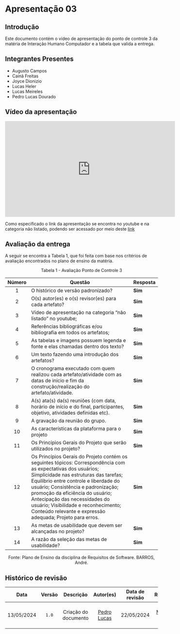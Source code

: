 # Apresentação 03

## Introdução
Este documento contém o vídeo de apresentação do ponto de controle 3 da matéria de Interação Humano Computador e a tabela que valida a entrega.

## Integrantes Presentes

- Augusto Campos
- Cainã Freitas
- Joyce Dionizio
- Lucas Heler
- Lucas Meireles
- Pedro Lucas Dourado

## Vídeo da apresentação
<iframe width="560" height="315" src="https://www.youtube.com/embed/N3JuI6Oogpg?si=EauUgPTkV7THoESp" title="YouTube video player" frameborder="0" allow="accelerometer; autoplay; clipboard-write; encrypted-media; gyroscope; picture-in-picture; web-share" referrerpolicy="strict-origin-when-cross-origin" allowfullscreen></iframe>

Como especificado o link da apresentação se encontra no youtube e na categoria não listado, podendo ser acessado por meio deste [link](https://www.youtube.com/watch?v=zwZ8xwmLKfg)

## Avaliação da entrega
A seguir se encontra a Tabela 1, que foi feita com base nos critérios de avaliação encontrados no plano de ensino da matéria.

<center> Tabela 1 - Avaliação Ponto de Controle 3</center>

| Número | Questão                                                                                                                                                                                                                                                                                                                                                                                                        | Resposta |
| :----: | -------------------------------------------------------------------------------------------------------------------------------------------------------------------------------------------------------------------------------------------------------------------------------------------------------------------------------------------------------------------------------------------------------------- | -------- |
|   1    | O histórico de versão padronizado?                                                                                                                                                                                                                                                                                                                                                                             | **Sim**  |
|   2    | O(s) autor(es) e o(s) revisor(es) para cada artefato?                                                                                                                                                                                                                                                                                                                                                          | **Sim**  |
|   3    | Vídeo de apresentação na categoria “não listado” no youtube;                                                                                                                                                                                                                                                                                                                                                   | **Sim**  |
|   4    | Referências bibliográficas e/ou bibliografia em todos os artefatos;                                                                                                                                                                                                                                                                                                                                            | **Sim**  |
|   5    | As tabelas e imagens possuem legenda e fonte e elas chamadas dentro dos texto?                                                                                                                                                                                                                                                                                                                                 | **Sim**  |
|   6    | Um texto fazendo uma introdução dos artefatos?                                                                                                                                                                                                                                                                                                                                                                 | **Sim**  |
|   7    | O cronograma executado com quem realizou cada artefato/atividade com as datas de início e fim da construção/realização do artefato/atividade.                                                                                                                                                                                                                                                                  | **Sim**  |
|   8    | A(s) ata(s) da(s) reuniões (com data, horário de início e do final, participantes, objetivo, atividades definidas etc).                                                                                                                                                                                                                                                                                        | **Sim**  |
|   9    | A gravação da reunião do grupo.                                                                                                                                                                                                                                                                                                                                                                                | **Sim**  |
|   10   | As características da plataforma para o projeto                                                                                                                                                                                                                                                                                                                                                                | **Sim**  |
|   11   | Os Princípios Gerais do Projeto que serão utilizados no projeto?                                                                                                                                                                                                                                                                                                                                               | **Sim**  |
|   12   | Os Princípios Gerais do Projeto contém os seguintes tópicos: Correspondência com as expectativas dos usuários; Simplicidade nas estruturas das tarefas; Equilíbrio entre controle e liberdade do usuário; Consistência e padronização; promoção da eficiência do usuário; Antecipação das necessidades do usuário; Visibilidade e reconhecimento; Conteúdo relevante e expressão adequada; Projeto para erros. | **Sim**  |
|   13   | As metas de usabilidade que devem ser alcançadas no projeto?                                                                                                                                                                                                                                                                                                                                                   | **Sim**  |
|   14   | A razão da seleção das metas de usabilidade?                                                                                                                                                                                                                                                                                                                                                                   | **Sim**  |

<center>Fonte: Plano de Ensino da disciplina de Requisitos de Software. BARROS, André.</center>

## Histórico de revisão

|    Data    | Versão |      Descrição       |                  Autor(es)                  | Data de revisão |                                        Revisor(es)                                         |
| :--------: | :----: | :------------------: | :-----------------------------------------: | :-------------: | :----------------------------------------------------------------------------------------: |
| 13/05/2024 | `1.0`  | Criação do documento | [Pedro Lucas](https://github.com/lucasdray) |   22/05/2024    | [Lucas Meireles](https://github.com/Katuner) e [Pedro Lucas](https://github.com/lucasdray) |